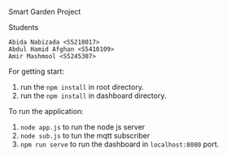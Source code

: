 Smart Garden Project

Students

```
Abida Nabizada <S5218017>
Abdul Hamid Afghan <S5410109>
Amir Mashmool <S5245307>
```

For getting start:

1. run the `npm install` in root directory.
2. run the `npm install` in dashboard directory. 


To run the application:
1. `node app.js` to run the node js server
2. `node sub.js` to tun the mqtt subscriber
3. `npm run serve` to run the dashboard in `localhost:8080` port.
